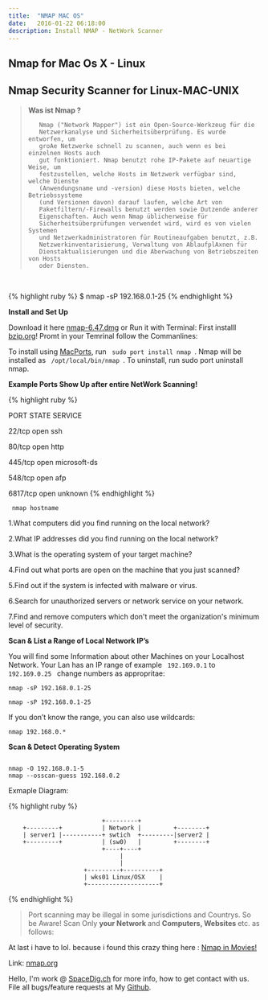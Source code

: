 ```yaml
---
title:  "NMAP MAC OS"
date:   2016-01-22 06:18:00
description: Install NMAP - NetWork Scanner
---
```


<h2 class="section-heading">Nmap for Mac Os X - Linux</h2>
<h2 class="section-heading">Nmap Security Scanner for Linux-MAC-UNIX </h2>


<blockquote>

<strong> Was ist Nmap ? </strong>


       Nmap ("Network Mapper") ist ein Open-Source-Werkzeug für die
       Netzwerkanalyse und Sicherheitsüberprüfung. Es wurde entworfen, um
       groAe Netzwerke schnell zu scannen, auch wenn es bei einzelnen Hosts auch
       gut funktioniert. Nmap benutzt rohe IP-Pakete auf neuartige Weise, um
       festzustellen, welche Hosts im Netzwerk verfügbar sind, welche Dienste
       (Anwendungsname und -version) diese Hosts bieten, welche Betriebssysteme
       (und Versionen davon) darauf laufen, welche Art von
       Paketfiltern/-Firewalls benutzt werden sowie Dutzende anderer
       Eigenschaften. Auch wenn Nmap üblicherweise für
       Sicherheitsüberprüfungen verwendet wird, wird es von vielen Systemen
       und Netzwerkadministratoren für Routineaufgaben benutzt, z.B.
       Netzwerkinventarisierung, Verwaltung von AblaufplAxnen für
       Dienstaktualisierungen und die Aberwachung von Betriebszeiten von Hosts
       oder Diensten.


</blockquote>
<br>


{% highlight ruby %}
$ nmap -sP 192.168.0.1-25
{% endhighlight %}

<strong> Install and Set Up </strong>



Download it here <a href="https://nmap.org/download.html#macosx">nmap-6.47.dmg</a> or Run it with Terminal: First installl <a href="http://www.bzip.org/">bzip.org</a>! Promt
in your Temrinal follow the Commanlines:

To install using <a href="https://www.macports.org/">MacPorts</a>, run <code> sudo port install nmap </code>. Nmap will be installed as <code> /opt/local/bin/nmap </code>. To uninstall, run sudo port uninstall nmap.

<strong> Example Ports Show Up after entire NetWork Scanning! </strong>

{% highlight ruby %}

PORT STATE SERVICE

22/tcp open ssh

80/tcp open http

445/tcp open microsoft-ds

548/tcp open afp

6817/tcp open unknown
{% endhighlight %}


<code> nmap hostname </code>


1.What computers did you find running on the local network?

2.What IP addresses did you find running on the local network?

3.What is the operating system of your target machine?

4.Find out what ports are open on the machine that you just scanned?

5.Find out if the system is infected with malware or virus.

6.Search for unauthorized servers or network service on your network.

7.Find and remove computers which don't meet the organization's minimum level of security.


<strong> Scan & List a Range of Local Network IP’s </strong>

You will find some Information about other Machines on your Localhost Network. Your Lan has an IP range of example  <code> 192.169.0.1</code> to <code> 192.169.0.25 </code> change numbers as appropritae:


<code>nmap -sP 192.168.0.1-25</code>

<code>nmap -sP 192.168.0.1-25</code>


If you don’t know the range, you can also use wildcards:



<code>nmap 192.168.0.*</code>


<strong>Scan & Detect Operating System</strong>


<code>
nmap -O 192.168.0.1-5</code>



<code>
nmap --osscan-guess 192.168.0.2 </code>


Exmaple Diagram:

{% highlight ruby %}


                              +---------+
        +---------+           | Network |         +--------+
        | server1 |-----------+ swtich  +---------|server2 |
        +---------+           | (sw0)   |         +--------+
                              +----+----+
                                   |
                                   |
                         +---------+----------+
                         | wks01 Linux/OSX    |
                         +--------------------+

{% endhighlight %}


<blockquote id="strict-alert-red">
Port scanning may be illegal in some jurisdictions and Countrys. So be Aware! Scan Only <strong>your Network </strong> and <strong> Computers, Websites </strong> etc.  as follows:
</blockquote>


At last i have to lol. because i found this crazy thing here :
<a href="http://nmap.org/movies/#elysium">Nmap in Movies!</a>

Link:
<a href="http://nmap.org/download.html#macosx">nmap.org</a>




 Hello, I'm work @ [SpaceDig.ch][spacedig] for more info, how to get contact with us. File all bugs/feature requests at My  [Github][jekyll-gh].

[jekyll-gh]: https://github.com/spaceg
[spacedig]:    http://spacedig.ch
